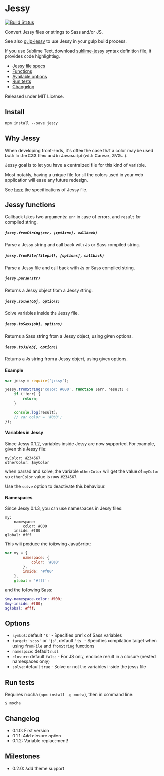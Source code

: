 Jessy
=====

[![Build Status](https://travis-ci.org/Ulflander/jessy.svg?branch=master)](https://travis-ci.org/Ulflander/jessy)

Convert Jessy files or strings to Sass and/or JS.

See also [gulp-jessy](https://github.com/Ulflander/gulp-jessy) to use Jessy in
your gulp build process.

If you use Sublime Text, download [sublime-jessy](https://github.com/Ulflander/sublime-jessy) syntax definition file, it provides code highlighting.

- [Jessy file specs](SPEC.md)
- [Functions](#jessy-functions)
- [Available options](#options)
- [Run tests](#run-tests)
- [Changelog](#changelog)

Released under MIT License.

## Install

```
npm install --save jessy
```


## Why Jessy

When developing front-ends, it's often the case that a color may be used both
in the CSS files and in Javascript (with Canvas, SVG...).

Jessy goal is to let you have a centralized file for this kind of variable.

Most notably, having a unique file for all the colors used in your web 
application will ease any future redesign.

See [here](SPEC.md) the specifications of Jessy file.


## Jessy functions

Callback takes two arguments: `err` in case of errors, and `result` for compiled string.

##### `jessy.fromString(str, [options], callback)`

Parse a Jessy string and call back with Js or Sass compiled string.

##### `jessy.fromFile(filepath, [options], callback)`

Parse a Jessy file and call back with Js or Sass compiled string.

##### `jessy.parse(str)`

Returns a Jessy object from a Jessy string.

##### `jessy.solve(obj, options)`

Solve variables inside the Jessy file.

##### `jessy.toSass(obj, options)`

Returns a Sass string from a Jessy object, using given options.

##### `jessy.toJs(obj, options)`

Returns a Js string from a Jessy object, using given options.

#### Example

```js
var jessy = require('jessy');

jessy.fromString('color: #000', function (err, result) {
    if (!!err) {
        return;
    }

    console.log(result); 
    // var color = '#000';
});
```

#### Variables in Jessy

Since Jessy 0.1.2, variables inside Jessy are now supported. For example, given this Jessy file:

```
myColor: #234567
otherColor: $myColor
```

when parsed and solve, the variable `otherColor` will get the value of 
`myColor` so `otherColor` value is now `#234567`.

Use the `solve` option to deactivate this behaviour.

#### Namespaces

Since Jessy 0.1.3, you can use namespaces in Jessy files:

```
my:
    namespace:
        color: #000
    inside: #f00
global: #fff
```

This will produce the following JavaScript: 
```js
var my = {
        namespace: {
            color: '#000'
        },
        inside: '#f00'
    }, 
    global = '#fff';
```

and the following Sass:
```sass
$my-namespace-color: #000;
$my-inside: #f00;
$global: #fff;
```

## Options

- `symbol`: default `'$'` - Specifies prefix of Sass variables
- `target`: `'scss'` or `'js'`, default `'js'` - Specifies compilation target when using `fromFile` and `fromString` functions
- `namespace`: default `null`
- `closure`: default `false` - For JS only, enclose result in a closure (nested namespaces only)
- `solve`: default `true` - Solve or not the variables inside the jessy file

## Run tests

Requires mocha (`npm install -g mocha`), then in command line:

```
$ mocha
```

## Changelog

- 0.1.0: First version
- 0.1.1: Add closure option
- 0.1.2: Variable replacement!

## Milestones

- 0.2.0: Add theme support
